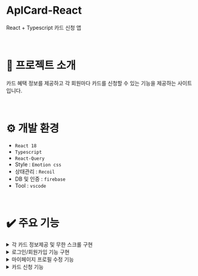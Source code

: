 # AplCard-React
React + Typescript 카드 신청 앱

<br/>

# 📃 프로젝트 소개
카드 혜택 정보를 제공하고 각 회원마다 카드를 신청할 수 있는 기능을 제공하는 사이트입니다.

<br/>

# ⚙️ 개발 환경
- `React 18`
- `Typescript`
- `React-Query`
- Style : `Emotion css`
- 상태관리 : `Recoil`
- DB 및 인증 : `firebase`
- Tool : `vscode`

<br/>

# ✔️ 주요 기능
<details>
	<summary>각 카드 정보제공 및 무한 스크롤 구현</summary>
   <br>
	
   firebase store에 저장된 데이터를 GET 요청으로 가져와 노출합니다. 
	
   <br>	
   <br>
	
   한번 호출당 10개의 데이터를 가져오며 스크롤이 일정 부분 내려갔을 때 다음 10개를 호출합니다.
	
   <br>
  
   ![이미지1](https://github.com/user-attachments/assets/d7baa1fe-7930-4a1b-8661-1cc7d9f883be)

   firebase store CARD 컬렉션에 들어있는 데이터.

   <br>	

   ![이미지2](https://github.com/user-attachments/assets/64f90408-c1b3-4962-8d52-1cf0387f7da4)

   CARD 컬렉션에 접근하여 데이터를 10개씩 끊어서 가져옵니다. 인자로 받아온 pageParam을 통해서 get요청의 시작지점을 설정할 수 있습니다.

   <br>	

   ```js
const CardList = () => {
  const {
    data,
    hasNextPage = false,
    fetchNextPage,
    isFetching,
  } = useInfiniteQuery(
    ['cards'],
    ({ pageParam }) => {
      return getCards(pageParam) // 카드 데이터를 가져온다.
    },
    {
      getNextPageParam: (snapshot) => {
        return snapshot.lastVisible //맨 마지막 요소 리턴. 이는 pageParam으로 들어간다.
      },
      suspense: true,
    },
  )

  const navigate = useNavigate()

  //page안에 배열 데이터만 가지고 오기
  const cards = flatten(data?.pages.map(({ items }) => items))

  const loadMore = useCallback(() => {
    if (hasNextPage === false || isFetching) {
      //page가 로딩중이거나 다음 페이지가 없으면 그냥 리턴
      return
    }

    fetchNextPage() //다음 페이지 로딩
  }, [fetchNextPage, hasNextPage, isFetching])

  if (data == null) {
    return null
  }

  return (
    <div>
      <InfiniteScroll
        dataLength={cards.length}
        hasMore={hasNextPage}
        loader={<ListRow.Skeleton />}
        next={loadMore}
        scrollThreshold="50px"
        scrollableTarget="App-Wrap"
      >
        <ul>
          {cards?.map((card, index) => {
            return (
              <ListRow
                // left={<div>left</div>}
                contents={
                  <ListRow.Texts
                    title={`${index + 1}위`}
                    subTitle={card.name}
                  />
                }
                right={
                  card.payback != null ? (
                    <Badge label={card.payback}></Badge>
                  ) : null
                }
                withArrow={true}
                key={card.id}
                onClick={() => {
                  navigate(`/card/${card.id}`)
                }}
              />
            )
          })}
        </ul>
      </InfiniteScroll>
    </div>
  )
}

export default CardList
   ```
<br>	

React-Query로 10개씩 데이터를 페칭하고 캐싱하며, useInfiniteQuery를 이용하여 일정 스크롤이 내려오면 다음 10개의 데이터를 불러옵니다.

<br>	

![구현1](https://github.com/user-attachments/assets/c1eb25f7-aeaa-4eaa-96fa-014861470cf6)

구현된 화면.
</details>

<details>
	<summary>로그인/회원가입 기능 구현</summary>
   <br>
	
   firebase auth를 활용하여 로그인 세션 처리와 회원가입 기능을 구현하였습니다.
	
   <br>	
   
   ![이미지3](https://github.com/user-attachments/assets/bab69a6f-9ace-4992-ba92-34c48db2d17f)

   form에 로그인 정보를 입력하면 validate 라이브러리를 활용하여 이메일 유효성과 패스워드 8자리 유효성 검사를 합니다.

   <br>	

   ```js
const Form = ({
  onSubmit,
}: {
  onSubmit: (fromValues: FormValuesProps) => void
}) => {
  const [formValues, setFormValues] = useState<FormValuesProps>({
    email: '',
    password: '',
  })

  //input들이 최초로 포커싱이 된적이 있는지의 상태를 관리하는 state
  const [dirty, setDirty] = useState<Partial<FormValuesProps>>({})

  //포커스가 떨어졌을 때 설정
  const handleBlur = useCallback((e: ChangeEvent<HTMLInputElement>) => {
    setDirty((prevDirty) => ({
      ...prevDirty,
      [e.target.name]: true,
    }))
  }, [])

  //input을 입력할 때 formValues state를 업데이트하는 함수
  const handleFormValues = useCallback((e: ChangeEvent<HTMLInputElement>) => {
    setFormValues((prevFormValues) => ({
      ...prevFormValues,
      [e.target.name]: e.target.value,
    }))
  }, [])

  const errors = useMemo(() => validate(formValues), [formValues])

  const isSubmit = Object.keys(errors).length === 0

  return (
    <Flex direction="column" css={formContainerStyles}>
      <TextField
        label="이메일"
        name="email"
        placeholder="Example@example.com"
        onChange={handleFormValues}
        value={formValues.email}
        onBlur={handleBlur}
        hasError={Boolean(dirty.email) && Boolean(errors.email)} // 객체의 키값이 존재하는지 Boolean값으로 확인
        helpMessage={Boolean(dirty.email) ? errors.email : ''}
      />
      <Spacing size={16} />
      <TextField
        label="패스워드"
        name="password"
        type="password"
        onChange={handleFormValues}
        value={formValues.password}
        onBlur={handleBlur}
        hasError={Boolean(dirty.password) && Boolean(errors.password)}
        helpMessage={Boolean(dirty.password) ? errors.password : ''}
      />

      <Spacing size={16} />

      <Button
        size="medium"
        disabled={isSubmit === false}
        onClick={() => {
          onSubmit(formValues)
        }}
      >
        로그인
      </Button>
      <Spacing size={16} />

      <Link to="/signup" css={linkStyles}>
        <Text typography="t7">아직 계정이 없으신가요?</Text>
      </Link>
    </Flex>
  )
}

const formContainerStyles = css`
  padding: 24px;
`
//유효성 검사 함수
const validate = (formValues: FormValuesProps) => {
  let errors: Partial<FormValuesProps> = {}

  if (validator.isEmail(formValues.email) === false) {
    errors.email = '이메일 형식을 확인해주세요'
  }

  if (formValues.password.length < 8) {
    errors.password = '8자 이상의 비밀번호를 입력하세요'
  }

  return errors
}

const linkStyles = css`
  text-align: center;

  & > span:hover {
    color: ${colors.blue};
  }
`

export default Form
   ```
<br>	

각 from에 입력된 정보를 formValues state에 업데이트합니다. state 데이터를 통해서 firebase에서 제공하는 로그인 함수인 signInWithEmailAndPassword에 이메일과 패스워드를 전닳하여 로그인을 시도합니다.

<br>	

![구현2](https://github.com/user-attachments/assets/67801efa-fb3d-40fd-aebc-d0df6c45adfb)

구현된 화면.

</details>

<details>
	<summary>마이페이지 프로필 수정 기능</summary>
   <br>
	
  마이페이지에서 유저의 프로필 사진 변경 기능을 구현하였습니다. 변경된 이미지는 firebase storage에 저장됩니다.
	
   <br>	
   
   ![image](https://github.com/user-attachments/assets/d678a762-b128-44ee-a421-f803928278e7)

  프로필 이미지를 클릭하면 프로필 사진을 변경할 수 있습니다.
  
   <br>	

input upload에 등록된 이미지를 storage에 업로드하고 firebase store에 유저정보에 경로를 추가합니다.

<br>	

![구현3](https://github.com/user-attachments/assets/cfd78ad9-9b5c-479d-aceb-c4bff606d2e8)


구현된 화면.
   
</details>


 <details>
	<summary>카드 신청 기능</summary>
   <br>
	
로그인을 한 유저는 원하는 카드를 신청할 수 있는 기능을 구현하였습니다.
	
   <br>	
   
   ![이미지9](https://github.com/user-attachments/assets/db7be684-d6e8-4daf-b795-c0cc77fd01f5)


   카드 상세 페이지에서 하단 버튼을 클릭 시 카드 신청 페이지로 이동하게 됩니다.
   
   <br>	
   
   카드 신청페이지는 총 3페이지로 구성되어 있으며, 각 정보를 입력 시 applyValues state에 정보가 저장되게 됩니다. 
   저장된 정보는 유저 정보와 함께 firebase store에 추가됩니다.   
 

    정보를 모두 입력하고 신청하게되면 store의 CARD_APPLY 컬렉션에 접근하여 데이터를 인자로 전달받은 유저의 정보와 applyValues가 신청 데이터로 추가됩니다.

<br>

![구현4](https://github.com/user-attachments/assets/f5656b63-f8a4-4bce-8f1e-684aaf6265a8)

<br>

![이미지10](https://github.com/user-attachments/assets/8a506200-a007-488a-bbd2-f5531b11eef1)

신청 정보가 store에 추가됩니다.


</details>
  


